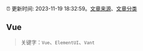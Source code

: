 :alarm_clock: 更新时间: 2023-11-19 18:32:59。[文章来源](/README.md)、[文章分类](/TAGS.md)

## Vue


> 关键字：`Vue`、`ElementUI`、`Vant`



